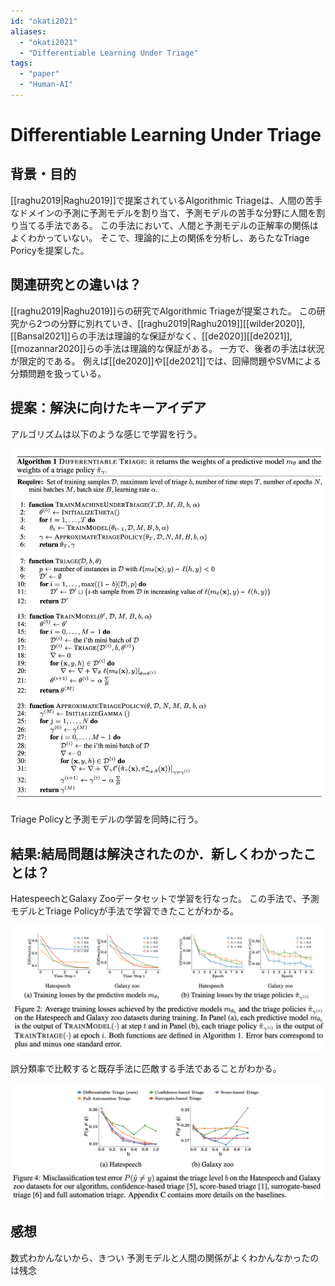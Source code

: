 ```yaml
---
id: "okati2021"
aliases:
  - "okati2021"
  - "Differentiable Learning Under Triage"
tags:
  - "paper"
  - "Human-AI"
---
```

# Differentiable Learning Under Triage

## 背景・目的

[[raghu2019|Raghu2019]]で提案されているAlgorithmic Triageは、人間の苦手なドメインの予測に予測モデルを割り当て、予測モデルの苦手な分野に人間を割り当てる手法である。
この手法において、人間と予測モデルの正解率の関係はよくわかっていない。
そこで、理論的に上の関係を分析し、あらたなTriage Poricyを提案した。

## 関連研究との違いは？

[[raghu2019|Raghu2019]]らの研究でAlgorithmic Triageが提案された。
この研究から2つの分野に別れていき、[[raghu2019|Raghu2019]][[wilder2020]],[[Bansal2021]]らの手法は理論的な保証がなく、[[de2020]][[de2021]],[[mozannar2020]]らの手法は理論的な保証がある。
一方で、後者の手法は状況が限定的である。
例えば[[de2020]]や[[de2021]]では、回帰問題やSVMによる分類問題を扱っている。


## 提案：解決に向けたキーアイデア

アルゴリズムは以下のような感じで学習を行う。

![](./img/okati2021_algorithm.png)

Triage Policyと予測モデルの学習を同時に行う。

## 結果:結局問題は解決されたのか．新しくわかったことは？

HatespeechとGalaxy Zooデータセットで学習を行なった。
この手法で、予測モデルとTriage Policyが手法で学習できたことがわかる。

![](./img/okati2021_loss.png)

誤分類率で比較すると既存手法に匹敵する手法であることがわかる。

![](./img/okati2021_res.png)



## 感想

数式わかんないから、きつい
予測モデルと人間の関係がよくわかんなかったのは残念
